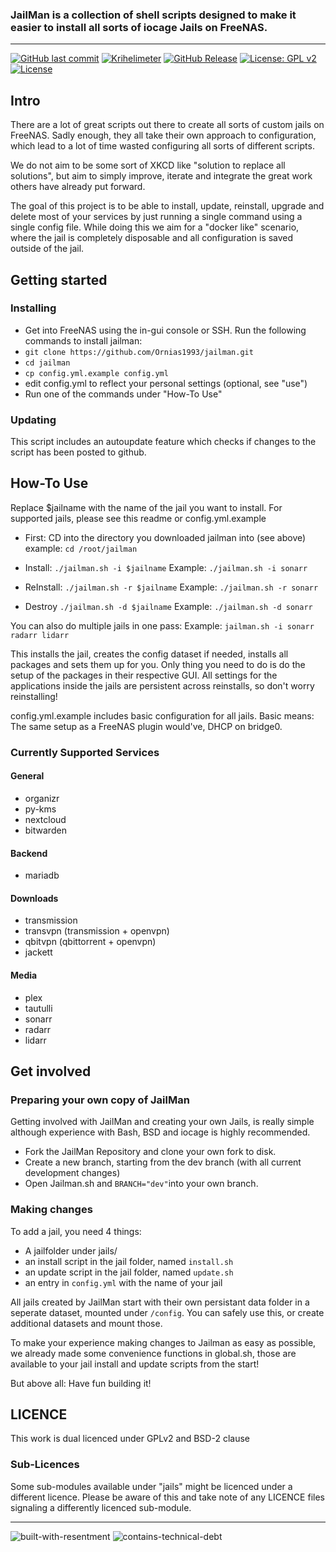 


### JailMan is a collection of shell scripts designed to make it easier to install all sorts of iocage Jails on FreeNAS.

---

[![GitHub last commit](https://img.shields.io/github/last-commit/ornias1993/jailman/dev.svg)](https://github.com/ornias1993/jailman/commits/dev) [![Krihelimeter](http://www.krihelinator.xyz/badge/ornias1993/jailman)](http://www.krihelinator.xyz/repositories/ornias1993/jailman) [![GitHub Release](https://img.shields.io/github/release/ornias1993/jailman.svg)](https://github.com/ornias1993/jailman/releases/latest) [![License: GPL v2](https://img.shields.io/badge/License-GPL%20v2-blue.svg)](https://github.com/ornias1993/jailman/blob/master/docs/LICENSE.GPLV2) [![License](https://img.shields.io/badge/License-BSD%202--Clause-orange.svg)](https://github.com/ornias1993/jailman/blob/master/docs/LICENSE.BSD2)

## Intro

There are a lot of great scripts out there to create all sorts of custom jails on FreeNAS. Sadly enough, they all take their own approach to configuration, which lead to a lot of time wasted configuring all sorts of different scripts.

We do not aim to be some sort of XKCD like "solution to replace all solutions", but aim to simply improve, iterate and integrate the great work others have already put forward.

The goal of this project is to be able to install, update, reinstall, upgrade and delete most of your services by just running a single command using a single config file. While doing this we aim for a "docker like" scenario, where the jail is completely disposable and all configuration is saved outside of the jail.

## Getting started
### Installing
- Get into FreeNAS using the in-gui console or SSH.
Run the following commands to install jailman:
- `git clone https://github.com/Ornias1993/jailman.git`
- `cd jailman`
- `cp config.yml.example config.yml`
- edit config.yml to reflect your personal settings (optional, see "use")
- Run one of the commands under "How-To Use"


### Updating
This script includes an autoupdate feature which checks if changes to the script has been posted to github.


## How-To Use
Replace $jailname with the name of the jail you want to install.
For supported jails, please see this readme or config.yml.example

- First: CD into the directory you downloaded jailman into (see above)
example:
`cd /root/jailman`

- Install:
`./jailman.sh -i $jailname`
Example:
`./jailman.sh -i sonarr`

- ReInstall:
`./jailman.sh -r $jailname`
Example:
`./jailman.sh -r sonarr`

- Destroy
`./jailman.sh -d $jailname`
Example:
`./jailman.sh -d sonarr`

You can also do multiple jails in one pass:
Example:
`jailman.sh -i sonarr radarr lidarr`

This installs the jail, creates the config dataset if needed, installs all packages and sets them up for you.
Only thing you need to do is do the setup of the packages in their respective GUI.
All settings for the applications inside the jails are persistent across reinstalls, so don't worry reinstalling!

config.yml.example includes basic configuration for all jails.
Basic means: The same setup as a FreeNAS plugin would've, DHCP on bridge0.

### Currently Supported Services

#### General

- organizr
- py-kms
- nextcloud
- bitwarden

#### Backend
- mariadb

#### Downloads

- transmission
- transvpn (transmission + openvpn)
- qbitvpn (qbittorrent + openvpn)
- jackett

#### Media

- plex
- tautulli
- sonarr
- radarr
- lidarr

## Get involved

### Preparing your own copy of JailMan
Getting involved with JailMan and creating your own Jails, is really simple although experience with Bash, BSD and iocage is highly recommended.

- Fork the JailMan Repository and clone your own fork to disk.
- Create a new branch, starting from the dev branch (with all current development changes)
- Open Jailman.sh and `BRANCH="dev"`into your own branch. 

### Making changes
To add a jail, you need 4 things:

- A jailfolder under jails/
- an install script in the jail folder, named `install.sh`
- an update script in the jail folder, named `update.sh`
- an entry in `config.yml` with the name of your jail

All jails created by JailMan start with their own persistant data folder in a seperate dataset, mounted under `/config`.
You can safely use this, or create additional datasets and mount those. 

To make your experience making changes to Jailman as easy as possible, we already made some  convenience functions in global.sh, those are available to your jail install and update scripts from the start!

But above all: Have fun building it!

## LICENCE
This work is dual licenced under GPLv2 and BSD-2 clause

### Sub-Licences
Some sub-modules available under "jails" might be licenced under a different licence.
Please be aware of this and take note of any LICENCE files signaling a differently licenced sub-module.


---
![built-with-resentment](http://forthebadge.com/images/badges/built-with-resentment.svg)       ![contains-technical-debt](http://forthebadge.com/images/badges/contains-technical-debt.svg)
